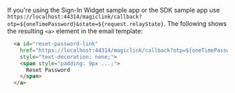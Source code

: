 If you're using the Sign-In Widget sample app or the SDK sample app use `https://localhost:44314/magiclink/callback?otp=${oneTimePassword}&state=${request.relayState}`. The following shows the resulting `<a>` element in the email template:

```html
  <a id="reset-password-link"
    href="https://localhost:44314/magiclink/callback?otp=${oneTimePassword}&state=${request.relayState}"
    style="text-decoration: none;">
    <span style="padding: 9px ...;">
      Reset Password
    </span>
  </a>
```
